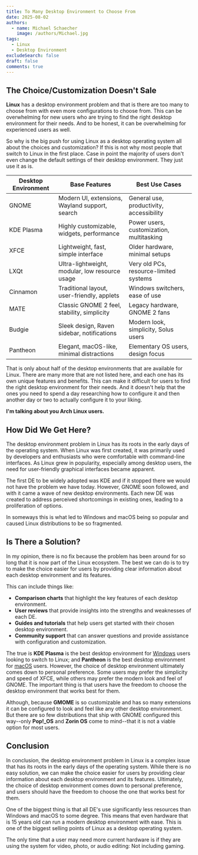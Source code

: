 ```yaml
---
title: To Many Desktop Environment to Choose From
date: 2025-08-02
authors:
  - name: Michael Schaecher
    image: /authors/Michael.jpg
tags:
  - Linux
  - Desktop Environment
excludeSearch: false
draft: false
comments: true
---
```


## The Choice/Customization Doesn't Sale

**Linux** has a desktop environment problem and that is there are too many to choose from with even more configurations to choose from. This can be overwhelming for new users who are trying to find the right desktop environment for their needs. And to be honest, it can be overwhelming for experienced users as well.

So why is the big push for using Linux as a desktop operating system all about the choices and customization? If this is not why most people that switch to Linux in the first place. Case in point the majority of users don't even change the default settings of their desktop environment. They just use it as is.

| Desktop Environment | Base Features                                   | Best Use Cases                          |
|---------------------|-------------------------------------------------|-----------------------------------------|
| GNOME               | Modern UI, extensions, Wayland support, search  | General use, productivity, accessibility|
| KDE Plasma          | Highly customizable, widgets, performance       | Power users, customization, multitasking|
| XFCE                | Lightweight, fast, simple interface             | Older hardware, minimal setups          |
| LXQt                | Ultra-lightweight, modular, low resource usage  | Very old PCs, resource-limited systems  |
| Cinnamon            | Traditional layout, user-friendly, applets      | Windows switchers, ease of use          |
| MATE                | Classic GNOME 2 feel, stability, simplicity     | Legacy hardware, GNOME 2 fans           |
| Budgie              | Sleek design, Raven sidebar, notifications      | Modern look, simplicity, Solus users    |
| Pantheon            | Elegant, macOS-like, minimal distractions       | Elementary OS users, design focus       |

That is only about half of the desktop environments that are available for Linux. There are many more that are not listed here, and each one has its own unique features and benefits. This can make it difficult for users to find the right desktop environment for their needs. And it doesn't help that the ones you need to spend a day researching how to configure it and then another day or two to actually configure it to your liking.

**I'm talking about you Arch Linux users.**

## How Did We Get Here?

The desktop environment problem in Linux has its roots in the early days of the operating system. When Linux was first created, it was primarily used by developers and enthusiasts who were comfortable with command-line interfaces. As Linux grew in popularity, especially among desktop users, the need for user-friendly graphical interfaces became apparent.

The first DE to be widely adopted was KDE and if it stopped there we would not have the problem we have today. However, GNOME soon followed, and with it came a wave of new desktop environments. Each new DE was created to address perceived shortcomings in existing ones, leading to a proliferation of options.

In someways this is what led to Windows and macOS being so popular and caused Linux distributions to be so fragmented.

## Is There a Solution?

In my opinion, there is no fix because the problem has been around for so long that it is now part of the Linux ecosystem. The best we can do is to try to make the choice easier for users by providing clear information about each desktop environment and its features.

This can include things like:

- **Comparison charts** that highlight the key features of each desktop environment.
- **User reviews** that provide insights into the strengths and weaknesses of each DE.
- **Guides and tutorials** that help users get started with their chosen desktop environment.
- **Community support** that can answer questions and provide assistance with configuration and customization.

The true is **KDE Plasma** is the best desktop environment for [Windows](https://windows.com) users looking to switch to Linux; and **Pantheon** is the best desktop environment for [macOS](https://apple.com) users. However, the choice of desktop environment ultimately comes down to personal preference. Some users may prefer the simplicity and speed of XFCE, while others may prefer the modern look and feel of GNOME. The important thing is that users have the freedom to choose the desktop environment that works best for them.

Although, because **GMOME** is so customizable and has so many extensions it can be configured to look and feel like any other desktop environment. But there are so few distributions that ship with GNOME configured this way--only **Pop!_OS** and **Zorin OS** come to mind--that it is not a viable option for most users.

## Conclusion

In conclusion, the desktop environment problem in Linux is a complex issue that has its roots in the early days of the operating system. While there is no easy solution, we can make the choice easier for users by providing clear information about each desktop environment and its features. Ultimately, the choice of desktop environment comes down to personal preference, and users should have the freedom to choose the one that works best for them.

One of the biggest thing is that all DE's use significantly less resources than Windows and macOS to some degree. This means that even hardware that is 15 years old can run a modern desktop environment with ease. This is one of the biggest selling points of Linux as a desktop operating system.

The only time that a user may need more current hardware is if they are using the system for video, photo, or audio editing: Not including gaming.
